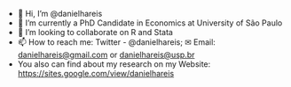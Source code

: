 - 👋 Hi, I’m @danielhareis
- 🌱 I’m currently a PhD Candidate in Economics at University of São Paulo
- 💞️ I’m looking to collaborate on R and Stata
- 📫 How to reach me: 
    Twitter - @danielhareis; 
 ✉ Email: danielhareis@gmail.com or danielhareis@usp.br
-  You also can find about my research on my Website: https://sites.google.com/view/danielhareis   

<!---
danielhareis/danielhareis is a ✨ special ✨ repository because its `README.md` (this file) appears on your GitHub profile.
You can click the Preview link to take a look at your changes.
--->
